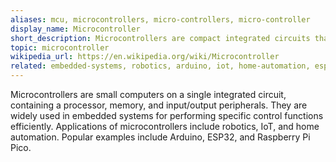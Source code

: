 ```yaml
---
aliases: mcu, microcontrollers, micro-controllers, micro-controller
display_name: Microcontroller
short_description: Microcontrollers are compact integrated circuits that control embedded systems.
topic: microcontroller
wikipedia_url: https://en.wikipedia.org/wiki/Microcontroller
related: embedded-systems, robotics, arduino, iot, home-automation, esp32, raspberry-pi-pico
---
```

Microcontrollers are small computers on a single integrated circuit, containing a processor, memory, and input/output peripherals. They are widely used in embedded systems for performing specific control functions efficiently. Applications of microcontrollers include robotics, IoT, and home automation. Popular examples include Arduino, ESP32, and Raspberry Pi Pico.

